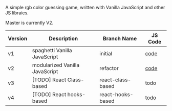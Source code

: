 A simple rgb color guessing game, written with Vanilla JavaScript and other JS libraies.

Master is currently V2.

| Version | Description                    | Branch Name       | JS Code                                                                       |
| ------- | ------------------------------ | ----------------- | ----------------------------------------------------------------------------- |
| v1      | spaghetti Vanilla JavaScript   | initial           | [code](https://github.com/javaHashbrown/RGBColorGame/blob/initial/script.js)  |
| v2      | modularized Vanilla JavaScript | refactor          | [code](https://github.com/javaHashbrown/RGBColorGame/blob/refactor/script.js) |
| v3      | [TODO] React Class-based       | react-class-based | todo                                                                          |
| v4      | [TODO] React hooks-based       | react-hooks-based | todo                                                                          |